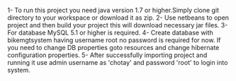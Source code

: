 1- To run this project you need java version 1.7 or higher.Simply clone git directory to your workspace or download it as zip.
2- Use netbeans to open project and then build your project this will download necessary jar files.
3- For database MySQL 5.1 or higher is required.
4- Create database with bikemgtsystem having username root no password is required for now. If you need to change DB properties goto resources and change hibernate configuration properties.
5- After successfully importing project and running it use admin username as 'chotay' and password 'root' to login into system.


